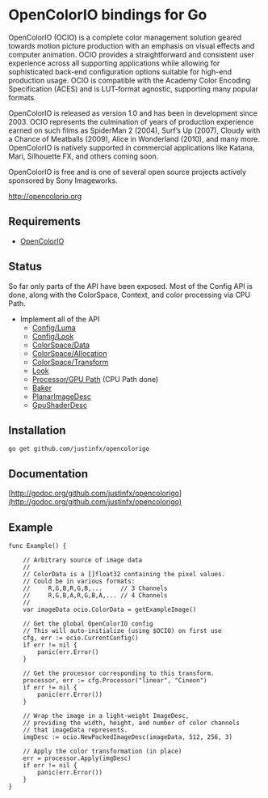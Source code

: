 # OpenColorIO bindings for Go

OpenColorIO (OCIO) is a complete color management solution geared towards motion picture production with an emphasis on visual effects and computer animation. OCIO provides a straightforward and consistent user experience across all supporting applications while allowing for sophisticated back-end configuration options suitable for high-end production usage. OCIO is compatible with the Academy Color Encoding Specification (ACES) and is LUT-format agnostic, supporting many popular formats.

OpenColorIO is released as version 1.0 and has been in development since 2003. OCIO represents the culmination of years of production experience earned on such films as SpiderMan 2 (2004), Surf’s Up (2007), Cloudy with a Chance of Meatballs (2009), Alice in Wonderland (2010), and many more. OpenColorIO is natively supported in commercial applications like Katana, Mari, Silhouette FX, and others coming soon.

OpenColorIO is free and is one of several open source projects actively sponsored by Sony Imageworks.

http://opencolorio.org

Requirements
----------------------

* [OpenColorIO](http://opencolorio.org/)


Status
---------

So far only parts of the API have been exposed. Most of the Config API is done, along with the ColorSpace, Context, and color processing via CPU Path. 

* Implement all of the API
  * [Config/Luma](http://opencolorio.org/developers/api/OpenColorIO.html#luma)
  * [Config/Look](http://opencolorio.org/developers/api/OpenColorIO.html#look)
  * [ColorSpace/Data](http://opencolorio.org/developers/api/OpenColorIO.html#data)
  * [ColorSpace/Allocation](http://opencolorio.org/developers/api/OpenColorIO.html#allocation)
  * [ColorSpace/Transform](http://opencolorio.org/developers/api/OpenColorIO.html#transform)
  * [Look](http://opencolorio.org/developers/api/OpenColorIO.html#look-section)
  * [Processor/GPU Path](http://opencolorio.org/developers/api/OpenColorIO.html#gpu-path) (CPU Path done)
  * [Baker](http://opencolorio.org/developers/api/OpenColorIO.html#baker)
  * [PlanarImageDesc](http://opencolorio.org/developers/api/OpenColorIO.html#planarimagedesc)
  * [GpuShaderDesc](http://opencolorio.org/developers/api/OpenColorIO.html#gpushaderdesc)


Installation
------------

    go get github.com/justinfx/opencolorigo

Documentation
-------------

[http://godoc.org/github.com/justinfx/opencolorigo](http://godoc.org/github.com/justinfx/opencolorigo)


Example
-------

```
func Example() {

    // Arbitrary source of image data
    //
    // ColorData is a []float32 containing the pixel values.
    // Could be in various formats:
    //     R,G,B,R,G,B,...     // 3 Channels
    //     R,G,B,A,R,G,B,A,... // 4 Channels
    //
    var imageData ocio.ColorData = getExampleImage()

    // Get the global OpenColorIO config
    // This will auto-initialize (using $OCIO) on first use
    cfg, err := ocio.CurrentConfig()
    if err != nil {
        panic(err.Error()
    }

    // Get the processor corresponding to this transform.
    processor, err := cfg.Processor("linear", "Cineon")
    if err != nil {
        panic(err.Error())
    }

    // Wrap the image in a light-weight ImageDesc,
    // providing the width, height, and number of color channels
    // that imageData represents.
    imgDesc := ocio.NewPackedImageDesc(imageData, 512, 256, 3)

    // Apply the color transformation (in place)
    err = processor.Apply(imgDesc)
    if err != nil {
        panic(err.Error())
    }
}
```
